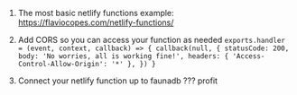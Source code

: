 1) The most basic netlify functions example:
https://flaviocopes.com/netlify-functions/

2) Add CORS so you can access your function as needed
`exports.handler = (event, context, callback) => {
  callback(null, {
    statusCode: 200,
    body: 'No worries, all is working fine!',
    headers: {
      'Access-Control-Allow-Origin': '*'
    },
  })
}`

3) Connect your netlify function up to faunadb
???
profit
